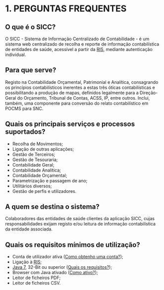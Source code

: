 # 1. PERGUNTAS FREQUENTES

## O que é o SICC?

O SICC - Sistema de Informação Centralizado de Contabilidade - é um sistema web centralizado de recolha e reporte de informação contabilística de entidades de saúde, acessível a partir da [RIS][ris], mediante autenticação individual.

[ris]: http://spms.min-saude.pt/product/ris-rede-informatica-da-saude/ "RIS"

## Para que serve?

Registo na Contabilidade Orçamental, Patrimonial e Analítica, consagrando os princípios contabilísticos inerentes a estas três óticas contabilísticas e possibilitando a produção de mapas, definidos legalmente para a Direção-Geral do Orçamento, Tribunal de Contas, ACSS, IP, entre outros. Inclui, também, uma componente para conversão do relato contabilístico em POCMS para SNC.

## Quais os principais serviços e processos suportados?

-   Recolha de Movimentos;
-   Ligação de outras aplicações;
-   Gestão de Terceiros;
-   Gestão de Tesouraria;
-   Contabilidade Geral;
-   Contabilidade Analítica;
-   Contabilidade Orçamental;
-   Parametrização e passagem de ano;
-   Utilitários diversos;
-   Gestão de perfis e utilizadores.

## A quem se destina o sistema?

Colaboradores das entidades de saúde clientes da aplicação SICC, cujas responsabilidades exijam registo e/ou leitura de informação contabilística da entidade associada.

## Quais os requisitos mínimos de utilização?

-   Conta de utilizador ativa ([Como obtenho uma conta?][Como obtenho uma conta?]);
-   Ligação à [RIS][ris];
-   [Java 7][java7], 32-Bit ou superior ([Quais os requisitos?][Quais os requisitos?]);
-   Browser com Java ativado ([Como ativo?][9556bc7c]);
-   Leitor de ficheiros PDF;
-   Leitor de ficheiros CSV.

[Como obtenho uma conta?]: https://adicionar_link_para_procedimento_oficial "Como obtenho uma conta?"
[java7]: https://www.java.com "Java7"
[Quais os requisitos?]: https://www.java.com/pt_BR/download/help/sysreq.xml "Quais os requisitos?"

[9556bc7c]: https://java.com/en/download/help/enable_browser.xml "como_ativo_java"
